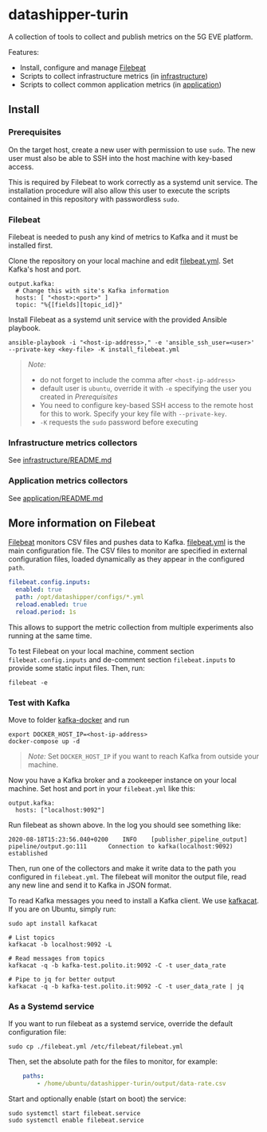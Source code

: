 # datashipper-turin

A collection of tools to collect and publish metrics on the 5G EVE platform.

Features:

- Install, configure and manage [Filebeat](https://www.elastic.co/guide/en/beats/filebeat/current/filebeat-installation.html)
- Scripts to collect infrastructure metrics (in [infrastructure](infrastructure))
- Scripts to collect common application metrics (in [application](application))

## Install

### Prerequisites

On the target host, create a new user with permission to use `sudo`.
The new user must also be able to SSH into the host machine with key-based access.

This is required by Filebeat to work correctly as a systemd unit service.
The installation procedure will also allow this user to execute the scripts contained in this repository with passwordless `sudo`.

### Filebeat

Filebeat is needed to push any kind of metrics to Kafka and it must be installed first.

Clone the repository on your local machine and edit [filebeat.yml](filebeat.yml). Set Kafka's host and port.

```shell script
output.kafka:
  # Change this with site's Kafka information
  hosts: [ "<host>:<port>" ]
  topic: "%{[fields][topic_id]}"
```

Install Filebeat as a systemd unit service with the provided Ansible playbook.

```shell script
ansible-playbook -i "<host-ip-address>," -e 'ansible_ssh_user=<user>' --private-key <key-file> -K install_filebeat.yml
```

> *Note:*
>
> - do not forget to include the comma after `<host-ip-address>`
> - default user is `ubuntu`, override it with `-e` specifying the user you created in *Prerequisites*
> - You need to configure key-based SSH access to the remote host for this to work. Specify your key file with `--private-key`.
> - `-K` requests the `sudo` password before executing

### Infrastructure metrics collectors

See [infrastructure/README.md](infrastructure/README.md)

### Application metrics collectors

See [application/README.md](application/README.md)

## More information on Filebeat

[Filebeat](https://www.elastic.co/guide/en/beats/filebeat/current/filebeat-installation.html) monitors CSV files and pushes data to Kafka.
[filebeat.yml](filebeat.yml) is the main configuration file.
The CSV files to monitor are specified in external configuration files, loaded dynamically as they appear in the configured `path`.

```yaml
filebeat.config.inputs:
  enabled: true
  path: /opt/datashipper/configs/*.yml
  reload.enabled: true
  reload.period: 1s
```

This allows to support the metric collection from multiple experiments also running at the same time.

To test Filebeat on your local machine, comment section `filebeat.config.inputs` and de-comment section `filebeat.inputs` to provide some static input files. Then, run:

```shell script
filebeat -e
```

### Test with Kafka

Move to folder [kafka-docker](kafka-docker) and run

```shell script
export DOCKER_HOST_IP=<host-ip-address>
docker-compose up -d
```

> *Note:* Set `DOCKER_HOST_IP` if you want to reach Kafka from outside your machine.

Now you have a Kafka broker and a zookeeper instance on your local machine.
Set host and port in your `filebeat.yml` like this:

```
output.kafka:
  hosts: ["localhost:9092"]
```

Run filebeat as shown above. In the log you should see something like:

```
2020-08-18T15:23:56.040+0200    INFO    [publisher_pipeline_output]     pipeline/output.go:111      Connection to kafka(localhost:9092) established
```

Then, run one of the collectors and make it write data to the path you configured in `filebeat.yml`.
The filebeat will monitor the output file, read any new line and send it to Kafka in JSON format.

To read Kafka messages you need to install a Kafka client.
We use [kafkacat](https://github.com/edenhill/kafkacat).
If you are on Ubuntu, simply run:

```shell script
sudo apt install kafkacat

# List topics
kafkacat -b localhost:9092 -L

# Read messages from topics
kafkacat -q -b kafka-test.polito.it:9092 -C -t user_data_rate

# Pipe to jq for better output
kafkacat -q -b kafka-test.polito.it:9092 -C -t user_data_rate | jq
```

### As a Systemd service

If you want to run filebeat as a systemd service, override the default configuration file:

```shell script
sudo cp ./filebeat.yml /etc/filebeat/filebeat.yml
```

Then, set the absolute path for the files to monitor, for example:

```yaml
    paths:
        - /home/ubuntu/datashipper-turin/output/data-rate.csv
```

Start and optionally enable (start on boot) the service:

```shell script
sudo systemctl start filebeat.service
sudo systemctl enable filebeat.service
```
